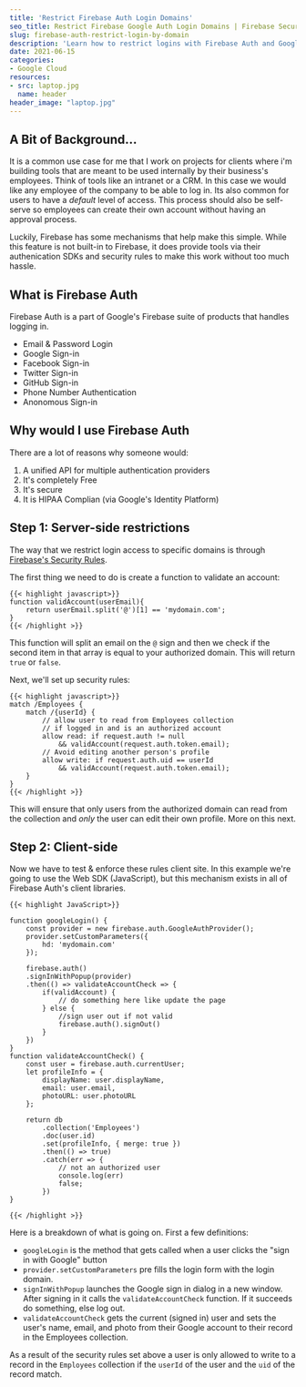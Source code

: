 ```yaml
---
title: 'Restrict Firebase Auth Login Domains'
seo_title: Restrict Firebase Google Auth Login Domains | Firebase Security - Zach Russell
slug: firebase-auth-restrict-login-by-domain 
description: 'Learn how to restrict logins with Firebase Auth and Google Sign In to specfic domain names.' 
date: 2021-06-15
categories:
- Google Cloud
resources:
- src: laptop.jpg
  name: header
header_image: "laptop.jpg"
---
```


## A Bit of Background...

It is a common use case for me that I work on projects for clients where i'm building tools that are meant to be used internally by their business's employees. Think of tools like an intranet or a CRM. In this case we would like any employee of the company to be able to log in. Its also common for users to have a _default_ level of access. This process should also be self-serve so employees can create their own account without having an approval process.

Luckily, Firebase has some mechanisms that help make this simple. While this feature is not built-in to Firebase, it does provide tools via their authenication SDKs and security rules to make this work without too much hassle.

## What is Firebase Auth

Firebase Auth is a part of Google's Firebase suite of products that handles logging in.

- Email & Password Login
- Google Sign-in
- Facebook Sign-in
- Twitter Sign-in
- GitHub Sign-in
- Phone Number Authentication
- Anonomous Sign-in

## Why would I use Firebase Auth

There are a lot of reasons why someone would:

1. A unified API for multiple authentication providers
2. It's completely Free
3. It's secure
4. It is HIPAA Complian (via Google's Identity Platform)

## Step 1: Server-side restrictions

The way that we restrict login access to specific domains is through [Firebase's Security Rules](https://firebase.google.com/docs/rules).

The first thing we need to do is create a function to validate an account:

```
{{< highlight javascript>}}
function validAccount(userEmail){
	return userEmail.split('@')[1] == 'mydomain.com';
}
{{< /highlight >}}
```

This function will split an email on the `@` sign and then we check if the second item in that array is equal to your authorized domain. This will return `true` or `false`.

Next, we'll set up security rules:

```
{{< highlight javascript>}}
match /Employees {
	match /{userId} {
		// allow user to read from Employees collection
		// if logged in and is an authorized account
		allow read: if request.auth != null
			&& validAccount(request.auth.token.email);
		// Avoid editing another person's profile
		allow write: if request.auth.uid == userId
			&& validAccount(request.auth.token.email);
	}
}
{{< /highlight >}}
```

This will ensure that only users from the authorized domain can read from the collection and _only_ the user can edit their own profile. More on this next.

## Step 2: Client-side

Now we have to test & enforce these rules client site. In this example we're going to use the Web SDK (JavaScript), but this mechanism exists in all of Firebase Auth's client libraries.

```
{{< highlight JavaScript>}}

function googleLogin() {
	const provider = new firebase.auth.GoogleAuthProvider();
	provider.setCustomParameters({
		hd: 'mydomain.com'
	});

	firebase.auth()
	.signInWithPopup(provider)
	.then(() => validateAccountCheck => {
		if(validAccount) {
			// do something here like update the page
		} else {
			//sign user out if not valid
			firebase.auth().signOut()
		}
	})
}
function validateAccountCheck() {
	const user = firebase.auth.currentUser;
	let profileInfo = {
		displayName: user.displayName,
		email: user.email,
		photoURL: user.photoURL
	};

	return db
		.collection('Employees')
		.doc(user.id)
		.set(profileInfo, { merge: true })
		.then(() => true)
		.catch(err => {
			// not an authorized user
			console.log(err)
			false;
		})
}

{{< /highlight >}}
```

Here is a breakdown of what is going on. First a few definitions:

- `googleLogin` is the method that gets called when a user clicks the "sign in with Google" button
- `provider.setCustomParameters` pre fills the login form with the login domain.
- `signInWithPopup` launches the Google sign in dialog in a new window. After signing in it calls the `validateAccountCheck` function. If it succeeds do something, else log out.
- `validateAccountCheck` gets the current (signed in) user and sets the user's name, email, and photo from their Google account to their record in the Employees collection.

As a result of the security rules set above a user is only allowed to write to a record in the `Employees` collection if the `userId` of the user and the `uid` of the record match.
